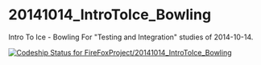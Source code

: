 20141014_IntroToIce_Bowling
===========================

Intro To Ice - Bowling
For "Testing and Integration" studies of 2014-10-14.

[ ![Codeship Status for FireFoxProject/20141014_IntroToIce_Bowling](https://codeship.io/projects/69caf050-38c9-0132-ffeb-4eb13bd0ee77/status)](https://codeship.io/projects/42090)

